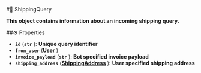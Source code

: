 #🔮 ShippingQuery

**This object contains information about an incoming shipping query.**

##⚙️ Properties

- **`id`** (**`str`** ): **Unique query identifier**
- **`from_user`** (**[User](User.md)** )
- **`invoice_payload`** (**`str`** ): **Bot specified invoice payload**
- **`shipping_address`** (**[ShippingAddress](ShippingAddress.md)** ): **User specified shipping address**
